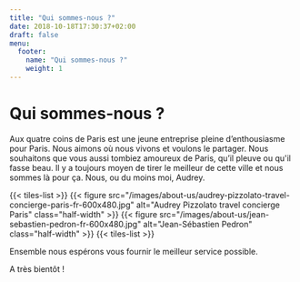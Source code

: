 ```yaml
---
title: "Qui sommes-nous ?"
date: 2018-10-18T17:30:37+02:00
draft: false
menu:
  footer:
    name: "Qui sommes-nous ?"
    weight: 1
---
```


# Qui sommes-nous ?

Aux quatre coins de Paris est une jeune entreprise pleine d’enthousiasme pour Paris. Nous aimons où nous vivons et voulons le partager. Nous souhaitons que vous aussi tombiez amoureux de Paris, qu’il pleuve ou qu'il fasse beau. Il y a toujours moyen de tirer le meilleur de cette ville et nous sommes là pour ça. Nous, ou du moins moi, Audrey.

{{< tiles-list >}}
  {{< figure src="/images/about-us/audrey-pizzolato-travel-concierge-paris-fr-600x480.jpg" alt="Audrey Pizzolato travel concierge Paris" class="half-width" >}}
  {{< figure src="/images/about-us/jean-sebastien-pedron-fr-600x480.jpg" alt="Jean-Sébastien Pedron" class="half-width" >}}
{{< tiles-list >}}

Ensemble nous espérons vous fournir le meilleur service possible.

A très bientôt !

